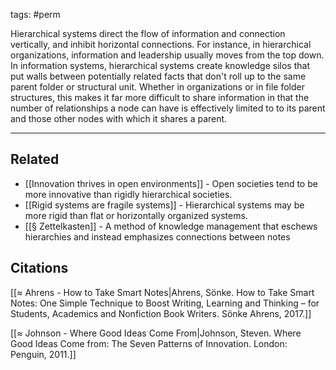 tags: #perm 

Hierarchical systems direct the flow of information and connection vertically, and inhibit horizontal connections. For instance, in hierarchical organizations, information and leadership usually moves from the top down. In information systems, hierarchical systems create knowledge silos that put walls between potentially related facts that don't roll up to the same parent folder or structural unit. Whether in organizations or in file folder structures, this makes it far more difficult to share information in that the number of relationships a node can have is effectively limited to to its parent and those other nodes with which it shares a parent. 


---
## Related
- [[Innovation thrives in open environments]] - Open societies tend to be more innovative than rigidly hierarchical societies. 
- [[Rigid systems are fragile systems]] - Hierarchical systems may be more rigid than flat or horizontally organized systems. 
- [[§ Zettelkasten]] - A method of knowledge management that eschews hierarchies and instead emphasizes connections between notes

## Citations
[[≈ Ahrens - How to Take Smart Notes|Ahrens, Sönke. How to Take Smart Notes: One Simple Technique to Boost Writing, Learning and Thinking – for Students, Academics and Nonfiction Book Writers. Sönke Ahrens, 2017.]]


[[≈ Johnson - Where Good Ideas Come From|Johnson, Steven. Where Good Ideas Come from: The Seven Patterns of Innovation. London: Penguin, 2011.]]

